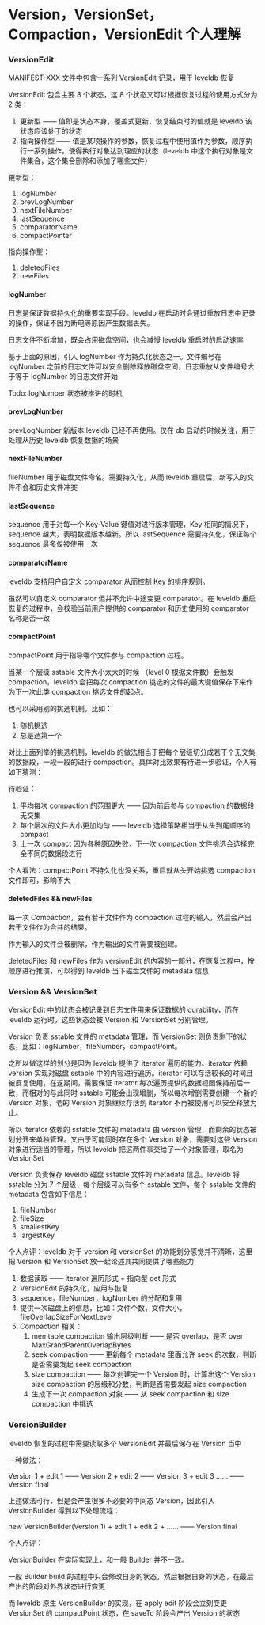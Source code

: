 # 	Version，VersionSet，Compaction，VersionEdit 个人理解

### VersionEdit

MANIFEST-XXX 文件中包含一系列 VersionEdit 记录，用于 leveldb 恢复



VersionEdit 包含主要 8 个状态，这 8 个状态又可以根据恢复过程的使用方式分为 2 类：

1. 更新型 —— 值即是状态本身，覆盖式更新，恢复结束时的值就是 leveldb 该状态应该处于的状态
2. 指向操作型 —— 值是某项操作的参数，恢复过程中使用值作为参数，顺序执行一系列操作，使得执行对象达到理应的状态（leveldb 中这个执行对象是文件集合，这个集合删除和添加了哪些文件）

更新型：

1. logNumber
2. prevLogNumber
3. nextFileNumber
4. lastSequence
5. comparatorName
6. compactPointer



指向操作型：

1. deletedFiles
2. newFiles



#### logNumber

日志是保证数据持久化的重要实现手段。leveldb 在启动时会通过重放日志中记录的操作，保证不因为断电等原因产生数据丢失。

日志文件不断增加，既会占用磁盘空间，也会减慢 leveldb 重启时的启动速率

基于上面的原因，引入 logNumber 作为持久化状态之一。文件编号在 logNumber 之前的日志文件可以安全删除释放磁盘空间，日志重放从文件编号大于等于 logNumber 的日志文件开始



Todo: logNumber 状态被推进的时机



#### prevLogNumber

prevLogNumber 新版本 leveldb 已经不再使用。仅在 db 启动的时候关注，用于处理从历史 leveldb 恢复数据的场景



#### nextFileNumber

fileNumber 用于磁盘文件命名。需要持久化，从而 leveldb 重启后，新写入的文件不会和历史文件冲突



#### lastSequence

sequence 用于对每一个 Key-Value 键值对进行版本管理，Key 相同的情况下，sequence 越大，表明数据版本越新。所以 lastSequence 需要持久化，保证每个 sequence 最多仅被使用一次



#### comparatorName

leveldb 支持用户自定义 comparator 从而控制 Key 的排序规则。

虽然可以自定义 comparator 但并不允许中途变更 comparator。在 leveldb 重启恢复的过程中，会校验当前用户提供的 comparator 和历史使用的 comparator 名称是否一致



#### compactPoint

compactPoint 用于指导哪个文件参与 compaction 过程。

当某一个层级 sstable 文件大小太大的时候 （level 0 根据文件数）会触发 compaction，leveldb 会把每次 compaction 挑选的文件的最大键值保存下来作为下一次此类 compaction 挑选文件的起点。

也可以采用别的挑选机制，比如：

1. 随机挑选
2. 总是选第一个

对比上面列举的挑选机制，leveldb 的做法相当于把每个层级切分成若干个无交集的数据段，一段一段的进行 compaction。具体对比效果有待进一步验证，个人有如下猜测：

待验证：

1. 平均每次 compaction 的范围更大 —— 因为前后参与 compaction 的数据段无交集
2. 每个层次的文件大小更加均匀 —— leveldb 选择策略相当于从头到尾顺序的 compact
3. 上一次 compact 因为各种原因失败，下一次 compaction 文件挑选会选择完全不同的数据段进行



个人看法：compactPoint 不持久化也没关系，重启就从头开始挑选 compaction 文件即可，影响不大



#### deletedFiles && newFiles

每一次 Compaction，会有若干文件作为 compaction 过程的输入，然后会产出若干文件作为合并的结果。

作为输入的文件会被删除，作为输出的文件需要被创建。

deletedFiles 和 newFiles 作为 versionEdit 的内容的一部分，在恢复过程中，按顺序进行推演，可以得到 leveldb 当下磁盘文件的 metadata 信息



### Version && VersionSet

VersionEdit 中的状态会被记录到日志文件用来保证数据的 durability，而在 leveldb 运行时，这些状态会被 Version 和 VersionSet 分别管理。

Version 负责 sstable 文件的 metadata 管理，而 VersionSet 则负责剩下的状态，比如：logNumber，fileNumber，compactPoint。

之所以做这样的划分是因为 leveldb 提供了 iterator 遍历的能力。iterator 依赖 version 实现对磁盘 sstable 中的内容进行遍历。iterator 可以存活较长的时间且被反复使用，在这期间，需要保证 iterator 每次遍历提供的数据视图保持前后一致，而相对的与此同时 sstable 可能会出现增删，所以每次增删需要创建一个新的 Version 对象，老的 Version 对象继续存活到 iterator 不再被使用可以安全释放为止。

所以 iterator 依赖的 sstable 文件的 metadata 由 version 管理，而剩余的状态被划分开来单独管理。又由于可能同时存在多个 Version 对象，需要对这些 Version 对象进行适当的管理，所以 leveldb 把这两件事交给了一个对象管理，取名为 VersionSet



Version 负责保存 leveldb 磁盘 sstable 文件的 metadata 信息。leveldb 将 sstable 分为 7 个层级，每个层级可以有多个 sstable 文件，每个 sstable 文件的 metadata 包含如下信息：

1. fileNumber
2. fileSize
3. smallestKey
4. largestKey



个人点评：leveldb 对于 version 和 versionSet 的功能划分感觉并不清晰，这里把 Version 和 VersionSet 放一起论述其共同提供了哪些能力

1. 数据读取 —— iterator 遍历形式 + 指向型 get 形式
2. VersionEdit 的持久化，应用与恢复
3. sequence，fileNumber，logNumber 的分配和复用
4. 提供一次磁盘上的信息，比如：文件个数，文件大小，fileOverlapSizeForNextLevel
5. Compaction 相关：
   1. memtable compaction 输出层级判断 —— 是否 overlap，是否 over MaxGrandParentOverlapBytes
   2. seek compaction —— 更新每个 metadata 里面允许 seek 的次数，判断是否需要发起 seek compaction
   3. size compaction —— 每次创建完一个 Version 时，计算出这个 Version size compaction 的层级和分数，判断是否需要发起 size compaction
   4. 生成下一次 compaction 对象 —— 从 seek compaction 和 size compaction 中挑选



### VersionBuilder

 leveldb 恢复的过程中需要读取多个 VersionEdit 并最后保存在 Version 当中

一种做法：

Version 1 + edit 1 —— Version 2 + edit 2 —— Version 3 + edit 3 …… —— Version final

上述做法可行，但是会产生很多不必要的中间态 Version，因此引入 VersionBuilder 得到以下处理流程：

new VersionBuilder(Version 1) + edit 1 + edit 2 + …… —— Version final



个人点评：

VersionBuilder 在实际实现上，和一般 Builder 并不一致。

一般 Builder build 的过程中只会修改自身的状态，然后根据自身的状态，在最后产出的阶段对外界状态进行变更

而 leveldb 原生 VersionBuilder 的实现，在 apply edit 阶段会立刻变更 VersionSet 的 compactPoint 状态，在 saveTo 阶段会产出 Version 的状态



### 